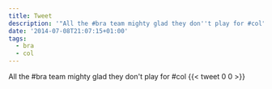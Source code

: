 ```yaml
---
title: Tweet
description: '"All the #bra team mighty glad they don''t play for #col"'
date: '2014-07-08T21:07:15+01:00'
tags:
  - bra
  - col
---
```

All the #bra team mighty glad they don't play for #col
      {{< tweet 0 0 >}}
    
